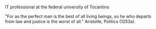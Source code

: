 IT professional at the federal university of Tocantins

"For as the perfect man is the best of all living beings, so he who departs from law and justice is the worst of all." Aristotle, Politics (1253a).


